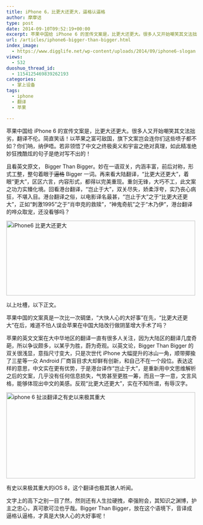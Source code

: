 ```yaml
---
title: iPhone 6，比更大还更大，逼格认逼格
author: 摩摩诘
type: post
date: 2014-09-10T09:52:19+00:00
excerpt: 苹果中国给 iPhone 6 的宣传文案是，比更大还更大。很多人又开始嘲笑其文法拙劣，翻译不伦。简直笑话！以苹果之富可敌国，旗下文案岂会连你们这些喷子都不如？你们呐，纳伊唔。若非领悟了中文之终极奥义和宇宙之绝对真理，如此精准绝妙狂拽酷炫的句子是绝对写不出的！
url: /articles/iphone6-bigger-than-bigger.html
index_image:
  - https://www.digglife.net/wp-content/uploads/2014/09/iphone6-slogan.png
views:
  - 532
duoshuo_thread_id:
  - 1154125469839262193
categories:
  - 掌上设备
tags:
  - iphone
  - 翻译
  - 苹果

---
```

苹果中国给 iPhone 6 的宣传文案是，比更大还更大。很多人又开始嘲笑其文法拙劣，翻译不伦。简直笑话！以苹果之富可敌国，旗下文案岂会连你们这些喷子都不如？你们呐，纳伊唔。若非领悟了中文之终极奥义和宇宙之绝对真理，如此精准绝妙狂拽酷炫的句子是绝对写不出的！

且看英文原文， Bigger Than Bigger。妙在一语双关，内涵丰富，前后对称，形式工整，整句着眼于<del>逼格</del> Bigger 一词。再来看大陆翻译，“比更大还更大”，着眼“更大”，区区六言，内容形式，都得以完美重现。重剑无锋，大巧不工，此文案之功力实臻化境。回看港台翻译，“岂止于大”，双关尽失，娇柔浮夸，实乃丧心病狂，不堪入目。港台翻译之俗，以电影译名最甚，“岂止于大”之于“比更大还更大”，正如“刺激1995”之于“肖申克的救赎”，“神鬼奇航”之于“木乃伊”，港台翻译的哗众取宠，还没看够吗？

<img src="http://digglife.qiniudn.com/wp-content/uploads/2014/09/iphone6.png" alt="iPhone6 比更大还更大" width="500" height="198" class="alignnone size-full wp-image-3892" />

以上吐槽，以下正文。

苹果中国的文案真是一次比一次碉堡，“大快人心的大好事”在先，“比更大还更大”在后，难道不怕人误会苹果在中国大陆改行做阴茎增大手术了吗？

苹果的英文文案在大中华地区的翻译一直有很多人关注，因为大陆区的翻译几度奇葩，所以争议颇多，以某乎为胜，蔚为奇观。以英文论，Bigger Than Bigger 的双关很浅显，意指尺寸变大，只是次世代 iPhone 大幅提升的冰山一角，顺带揶揄了三星等一众 Android 厂商盲目求大却鲜有创新，和自己不在一个段位。表达这样的意思，中文实在更有优势，于是港台译作“岂止于大”，是重新用中文思维解析之后的文案，几乎没有任何信息损失，气势甚至更胜一筹，而且一字一意，文言风格，能够体现出中文的美感。反观“比更大还更大”，实在不知所谓，有辱汉字。

<div id="attachment_3894" style="width: 510px" class="wp-caption alignnone">
  <img src="http://digglife.qiniudn.com/wp-content/uploads/2014/09/iphone6-weird-translation-500x228.png" alt="iphone 6 扯淡翻译之有史以来极其重大" width="500" height="228" class="size-medium wp-image-3894" />
  
  <p class="wp-caption-text">
    有史以来极其重大的iOS 8，这个翻译也极其骇人听闻。
  </p>
</div>

文字上的高下之别一目了然，然则还有人生拉硬拽，牵强附会，其知识之渊博，护主之忠心，真可歌可泣也乎哉。Bigger Than Bigger，放在这个语境下，音译成逼格认逼格，才真是大快人心的大好事呢！